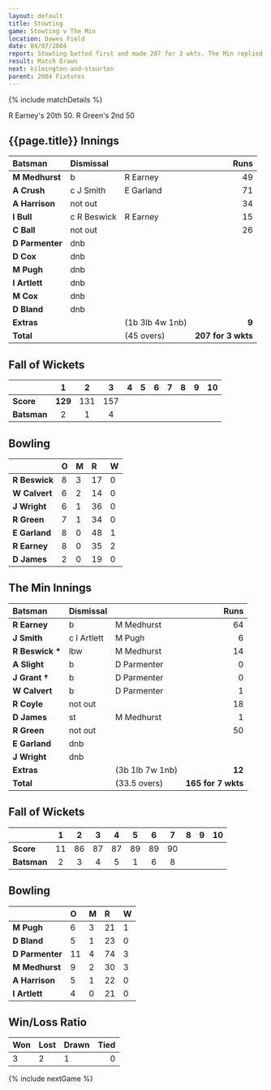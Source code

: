 ```yaml
---
layout: default
title: Stowting
game: Stowting v The Min
location: Dawes Field
date: 04/07/2004
report: Stowting batted first and made 207 for 3 wkts. The Min replied with 165 for 7 wkts
result: Match Drawn
next: kilmington-and-stourton
parent: 2004 Fixtures
---
```


{% include matchDetails %}

R Earney's 20th 50. R Green's 2nd 50

## {{page.title}} Innings

| Batsman | Dismissal |  | Runs |
|:---|:---|---|---:|
| **M Medhurst** | b | R Earney | 49 |
| **A Crush** | c J Smith | E Garland | 71 |
| **A Harrison** | not out |  | 34 |
| **I Bull** | c R Beswick | R Earney | 15 |
| **C Ball** | not out |  | 26 |
| **D Parmenter** | dnb |  |  |
| **D Cox** | dnb |  |  |
| **M Pugh** | dnb |  |  |
| **I Artlett** | dnb |  |  |
| **M Cox** | dnb |  |  |
| **D Bland** | dnb |  |  |
| **Extras** | | (1b 3lb 4w 1nb) | **9** |
| **Total** | | (45 overs) | **207 for 3 wkts** |

## Fall of Wickets

| | 1 | 2 | 3 | 4 | 5 | 6 | 7 | 8 | 9 | 10 |
|---|:---:|:---:|:---:|:---:|:---:|:---:|:---:|:---:|:---:|:---:|
| **Score** | **129** | 131 | 157 |  |  |  |  |  |  |  |
| **Batsman** | 2 | 1 | 4 |  |  |  |  |  |  |  |

## Bowling

| | O | M | R | W |
|---|:---|:---|:---|:---|
| **R Beswick** | 8 | 3 | 17 | 0 |
| **W Calvert** | 6 | 2 | 14 | 0 |
| **J Wright** | 6 | 1 | 36 | 0 |
| **R Green** | 7 | 1 | 34 | 0 |
| **E Garland** | 8 | 0 | 48 | 1 |
| **R Earney** | 8 | 0 | 35 | 2 |
| **D James** | 2 | 0 | 19 | 0 |

## The Min Innings

| Batsman | Dismissal |  | Runs |
|:---|:---|---|---:|
| **R Earney** | b | M Medhurst | 64 |
| **J Smith** | c I Artlett | M Pugh | 6 |
| **R Beswick &#42;** | lbw | M Medhurst | 14 |
| **A Slight** | b | D Parmenter | 0 |
| **J Grant &#8224;** | b | D Parmenter | 0 |
| **W Calvert** | b | D Parmenter | 1 |
| **R Coyle** | not out |  | 18 |
| **D James** | st | M Medhurst | 1 |
| **R Green** | not out |  | 50 |
| **E Garland** | dnb |  |  |
| **J Wright** | dnb |  |  |
| **Extras** | | (3b 1lb 7w 1nb) | **12** |
| **Total** | | (33.5 overs) | **165 for 7 wkts** |

## Fall of Wickets

| | 1 | 2 | 3 | 4 | 5 | 6 | 7 | 8 | 9 | 10 |
|---|:---:|:---:|:---:|:---:|:---:|:---:|:---:|:---:|:---:|:---:|
| **Score** | 11 | 86 | 87 | 87 | 89 | 89 | 90 |  |  |  |
| **Batsman** | 2 | 3 | 4 | 5 | 1 | 6 | 8 |  |  |  |

## Bowling

| | O | M | R | W |
|---|:---|:---|:---|:---|
| **M Pugh** | 6 | 3 | 21 | 1 |
| **D Bland** | 5 | 1 | 23 | 0 |
| **D Parmenter** | 11 | 4 | 74 | 3 |
| **M Medhurst** | 9 | 2 | 30 | 3 |
| **A Harrison** | 5 | 1 | 22 | 0 |
| **I Artlett** | 4 | 0 | 21 | 0 |

## Win/Loss Ratio

| Won | Lost | Drawn | Tied |
|:---|:---|:---|---:|
| 3 | 2 | 1 | 0 |

{% include nextGame %}